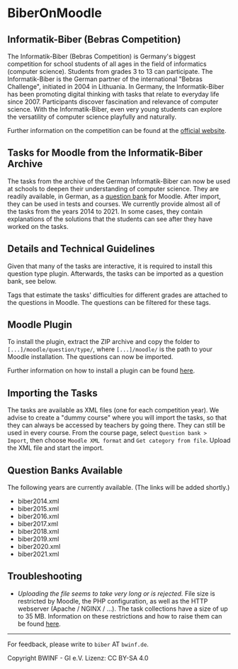 BiberOnMoodle
=============

Informatik-Biber (Bebras Competition)
-------------------------------------
The Informatik-Biber (Bebras Competition) is Germany's biggest competition for school students of all ages in the field of informatics (computer science). Students from grades 3 to 13 can participate. The Informatik-Biber is the German partner of the international "Bebras Challenge", initiated in 2004 in Lithuania. In Germany, the Informatik-Biber has been promoting digital thinking with tasks that relate to everyday life since 2007. Participants discover fascination and relevance of computer science. With the Informatik-Biber, even very young students can explore the versatility of computer science playfully and naturally.

Further information on the competition can be found at the [official website](https://bwinf.de/biber/).

Tasks for Moodle from the Informatik-Biber Archive
--------------------------------------------------
The tasks from the archive of the German Informatik-Biber can now be used at schools to deepen their understanding of computer science. They are readily available, in German, as a [question bank](https://docs.moodle.org/401/en/Question_bank) for Moodle. After import, they can be used in tests and courses. We currently provide almost all of the tasks from the years 2014 to 2021. In some cases, they contain explanations of the solutions that the students can see after they have worked on the tasks.

Details and Technical Guidelines
--------------------------------
Given that many of the tasks are interactive, it is required to install this question type plugin. Afterwards, the tasks can be imported as a question bank, see below.

Tags that estimate the tasks' difficulties for different grades are attached to the questions in Moodle. The questions can be filtered for these tags.

Moodle Plugin
-------------
To install the plugin, extract the ZIP archive and copy the folder to `[...]/moodle/question/type/`, where `[...]/moodle/` is the path to your Moodle installation. The questions can now be imported.

Further information on how to install a plugin can be found [here](https://docs.moodle.org/401/en/Installing_plugins).

Importing the Tasks
-------------------
The tasks are available as XML files (one for each competition year). We advise to create a "dummy course" where you will import the tasks, so that they can always be accessed by teachers by going there. They can still be used in every course. From the course page, select `Question bank > Import`, then choose `Moodle XML format` and `Get category from file`. Upload the XML file and start the import.

Question Banks Available
------------------------
The following years are currently available. (The links will be added shortly.)

 * biber2014.xml
 * biber2015.xml
 * biber2016.xml
 * biber2017.xml
 * biber2018.xml
 * biber2019.xml
 * biber2020.xml
 * biber2021.xml

Troubleshooting
---------------
 - *Uploading the file seems to take very long or is rejected.* File size is restricted by Moodle, the PHP configuration, as well as the HTTP webserver (Apache / NGINX / ...). The task collections have a size of up to 35 MB. Information on these restrictions and how to raise them can be found [here](https://docs.moodle.org/311/en/File_upload_size).

----

For feedback, please write to `biber` AT `bwinf.de`.

Copyright BWINF - GI e.V. Lizenz: CC BY-SA 4.0
